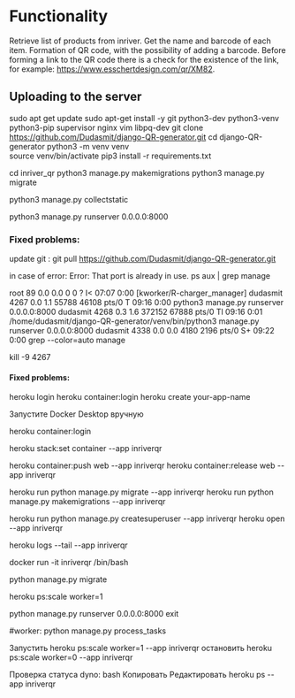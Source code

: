# Functionality

Retrieve list of products from inriver.
Get the name and barcode of each item.
Formation of QR code, with the possibility of adding a barcode.
Before forming a link to the QR code there is a check for the existence of the link, for example: https://www.esschertdesign.com/qr/XM82.

## Uploading to the server

sudo apt get update
sudo apt-get install -y git python3-dev python3-venv python3-pip supervisor nginx vim libpq-dev
git clone https://github.com/Dudasmit/django-QR-generator.git
cd django-QR-generator
python3 -m venv venv   
source venv/bin/activate
pip3 install -r requirements.txt 

cd inriver_qr
python3 manage.py makemigrations
python3 manage.py migrate

python3 manage.py collectstatic

python3 manage.py runserver 0.0.0.0:8000



### Fixed problems:

update git :
git pull https://github.com/Dudasmit/django-QR-generator.git

in case of error:
Error: That port is already in use.
ps aux | grep manage

root          89  0.0  0.0      0     0 ?        I<   07:07   0:00 [kworker/R-charger_manager]
dudasmit    4267  0.0  1.1  55788 46108 pts/0    T    09:16   0:00 python3 manage.py runserver 0.0.0.0:8000
dudasmit    4268  0.3  1.6 372152 67888 pts/0    Tl   09:16   0:01 /home/dudasmit/django-QR-generator/venv/bin/python3 manage.py runserver 0.0.0.0:8000
dudasmit    4338  0.0  0.0   4180  2196 pts/0    S+   09:22   0:00 grep --color=auto manage   

kill -9 4267



#### Fixed problems:




heroku login
heroku container:login
heroku create your-app-name







Запустите Docker Desktop вручную

heroku container:login

heroku stack:set container --app inriverqr



heroku container:push web --app inriverqr
heroku container:release web --app inriverqr

heroku run python manage.py migrate --app inriverqr
heroku run python manage.py makemigrations --app inriverqr


heroku run python manage.py createsuperuser --app inriverqr
heroku open --app inriverqr


heroku logs --tail --app inriverqr





docker run -it inriverqr /bin/bash

python manage.py migrate

heroku ps:scale worker=1



python manage.py runserver 0.0.0.0:8000
exit


#worker: python manage.py process_tasks

Запустить
heroku ps:scale worker=1 --app inriverqr 
остановить 
heroku ps:scale worker=0 --app inriverqr


Проверка статуса dyno:
bash
Копировать
Редактировать
heroku ps --app inriverqr